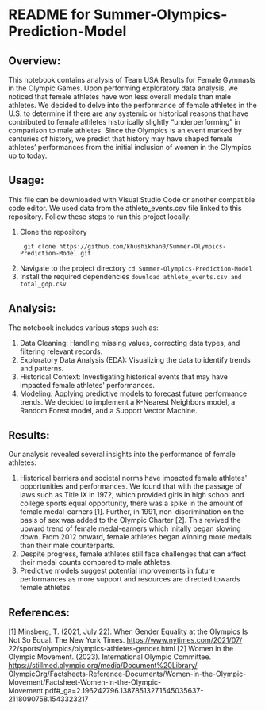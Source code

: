 # README for Summer-Olympics-Prediction-Model

## Overview:  
This notebook contains analysis of Team USA Results for Female Gymnasts in the Olympic Games. Upon performing exploratory data analysis, we noticed that female athletes have won less overall medals than male athletes. We decided to delve into the performance of female athletes in the U.S. to determine if there are any systemic or historical reasons that have contributed to female athletes historically slightly “underperforming” in comparison to male athletes. Since the Olympics is an event marked by centuries of history, we predict that history may have shaped female athletes’ performances from the initial inclusion of women in the Olympics up to today. 

## Usage:
This file can be downloaded with Visual Studio Code or another compatible code editor. We used data from the athlete_events.csv file linked to this repository. Follow these steps to run this project locally: 
1. Clone the repository
   ```
    git clone https://github.com/khushikhan0/Summer-Olympics-Prediction-Model.git
   ```
3. Navigate to the project directory
   ``` cd Summer-Olympics-Prediction-Model ```
4. Install the required dependencies
   ``` download athlete_events.csv and total_gdp.csv ```

## Analysis: 
The notebook includes various steps such as:

1. Data Cleaning: Handling missing values, correcting data types, and filtering relevant records.
2. Exploratory Data Analysis (EDA): Visualizing the data to identify trends and patterns.
3. Historical Context: Investigating historical events that may have impacted female athletes' performances.
4. Modeling: Applying predictive models to forecast future performance trends.
   We decided to implement a K-Nearest Neighbors model, a Random Forest model, and a Support Vector Machine.

## Results: 
Our analysis revealed several insights into the performance of female athletes: 
1. Historical barriers and societal norms have impacted female athletes' opportunities and performances. We found that with the passage of laws such as Title IX in 1972, which provided girls in high school and college sports equal opportunity, there was a spike in the amount of female medal-earners [1]. Further, in 1991, non-discrimination on the basis of sex was added to the Olympic Charter [2]. This revived the upward trend of female medal-earners which initally began slowing down. From 2012 onward, female athletes began winning more medals than their male counterparts. 
2. Despite progress, female athletes still face challenges that can affect their medal counts compared to male athletes.
3. Predictive models suggest potential improvements in future performances as more support and resources are directed towards female athletes.

## References: 
[1] Minsberg, T. (2021, July 22). When Gender Equality at the Olympics Is Not So Equal. The New York Times. https://www.nytimes.com/2021/07/
             22/sports/olympics/olympics-athletes-gender.html
[2] Women in the Olympic Movement. (2023). International Olympic Committee. https://stillmed.olympic.org/media/Document%20Library/
             OlympicOrg/Factsheets-Reference-Documents/Women-in-the-Olympic-Movement/Factsheet-Women-in-the-Olympic-
             Movement.pdf#_ga=2.196242796.1387851327.1545035637-2118090758.1543323217


